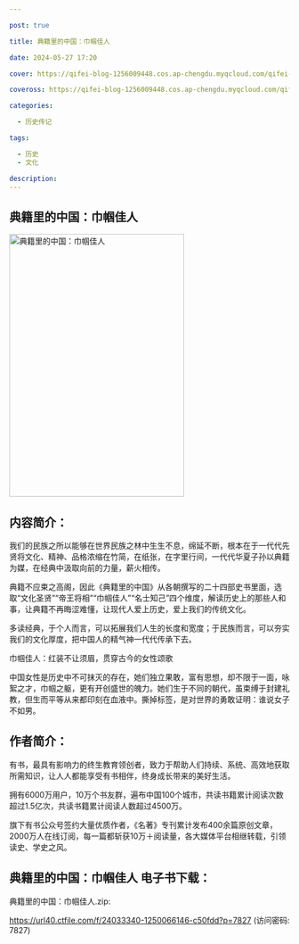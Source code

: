 ```yaml
---

post: true

title: 典籍里的中国：巾帼佳人

date: 2024-05-27 17:20

cover: https://qifei-blog-1256009448.cos.ap-chengdu.myqcloud.com/qifei-blog/661f209c0ea9cb14037b0353.jpg

coveross: https://qifei-blog-1256009448.cos.ap-chengdu.myqcloud.com/qifei-blog/661f209c0ea9cb14037b0353.jpg

categories:

  - 历史传记

tags:

  - 历史
  - 文化

description:
---
```


## 典籍里的中国：巾帼佳人
<img alt="典籍里的中国：巾帼佳人 " class="aligncenter loading" data-was-processed="true" decoding="async" fetchpriority="high" height="471" src="https://qifei-blog-1256009448.cos.ap-chengdu.myqcloud.com/qifei-blog/661f209c0ea9cb14037b0353.jpg " style="cursor: zoom-in;" width="314"/>

## 内容简介：

我们的民族之所以能够在世界民族之林中生生不息，绵延不断，根本在于一代代先贤将文化、精神、品格浓缩在竹简，在纸张，在字里行间，一代代华夏子孙以典籍为媒，在经典中汲取向前的力量，薪火相传。

典籍不应束之高阁，因此《典籍里的中国》从各朝撰写的二十四部史书里面，选取“文化圣贤”“帝王将相”“巾帼佳人”“名士知己”四个维度，解读历史上的那些人和事，让典籍不再晦涩难懂，让现代人爱上历史，爱上我们的传统文化。

多读经典，于个人而言，可以拓展我们人生的长度和宽度；于民族而言，可以夯实我们的文化厚度，把中国人的精气神一代代传承下去。

巾帼佳人：红装不让须眉，贯穿古今的女性颂歌

中国女性是历史中不可抹灭的存在，她们独立果敢，富有思想，却不限于一面，咏絮之才，巾帼之躯，更有开创盛世的魄力。她们生于不同的朝代，虽束缚于封建礼教，但生而平等从来都印刻在血液中。撕掉标签，是对世界的勇敢证明：谁说女子不如男。

## 作者简介：

有书，最具有影响力的终生教育领创者，致力于帮助人们持续、系统、高效地获取所需知识，让人人都能享受有书相伴，终身成长带来的美好生活。

拥有6000万用户，10万个书友群，遍布中国100个城市，共读书籍累计阅读次数超过1.5亿次，共读书籍累计阅读人数超过4500万。

旗下有书公众号签约大量优质作者，《名著》专刊累计发布400余篇原创文章，2000万人在线订阅，每一篇都斩获10万＋阅读量，各大媒体平台相继转载，引领读史、学史之风。

## 典籍里的中国：巾帼佳人 电子书下载：
典籍里的中国：巾帼佳人.zip: 

https://url40.ctfile.com/f/24033340-1250066146-c50fdd?p=7827 (访问密码: 7827)
